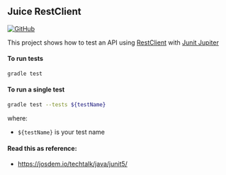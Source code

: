 Juice RestClient
----------------------------------------------

[![GitHub](https://github.com/josdem/juice-restclient/actions/workflows/main.yml/badge.svg)](https://github.com/josdem/juice-restclient/actions)

This project shows how to test an API using [RestClient](https://spring.io/blog/2023/07/13/new-in-spring-6-1-restclient) with [Junit Jupiter](https://junit.org/junit5/docs/current/user-guide/)

#### To run tests

```bash
gradle test
```

#### To run a single test

```bash
gradle test --tests ${testName}
```

where:
- `${testName}` is your test name

#### Read this as reference:
- https://josdem.io/techtalk/java/junit5/